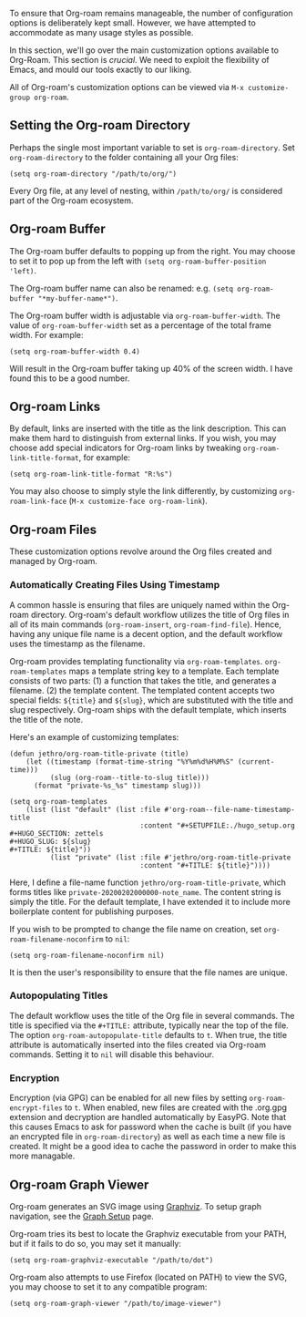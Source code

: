 To ensure that Org-roam remains manageable, the number of
configuration options is deliberately kept small. However, we have
attempted to accommodate as many usage styles as possible.

In this section, we'll go over the main customization options
available to Org-Roam. This section is *crucial*. We need to exploit
the flexibility of Emacs, and mould our tools exactly to our liking.

All of Org-roam's customization options can be viewed via `M-x
customize-group org-roam`.

## Setting the Org-roam Directory

Perhaps the single most important variable to set is
`org-roam-directory`. Set `org-roam-directory` to the folder
containing all your Org files:

```emacs-lisp
(setq org-roam-directory "/path/to/org/")
```

Every Org file, at any level of nesting, within `/path/to/org/` is
considered part of the Org-roam ecosystem.

## Org-roam Buffer

The Org-roam buffer defaults to popping up from the right. You may
choose to set it to pop up from the left with `(setq
org-roam-buffer-position 'left)`.

The Org-roam buffer name can also be renamed: e.g. `(setq
org-roam-buffer "*my-buffer-name*")`.

The Org-roam buffer width is adjustable via `org-roam-buffer-width`.
The value of `org-roam-buffer-width` set as a percentage of the total
frame width. For example:

```emacs-lisp
(setq org-roam-buffer-width 0.4)
```

Will result in the Org-roam buffer taking up 40% of the screen width.
I have found this to be a good number.

## Org-roam Links

By default, links are inserted with the title as the link description.
This can make them hard to distinguish from external links. If you
wish, you may choose add special indicators for Org-roam links by
tweaking `org-roam-link-title-format`, for example:

```emacs-lisp
(setq org-roam-link-title-format "R:%s")
```

You may also choose to simply style the link differently, by
customizing `org-roam-link-face` (`M-x customize-face org-roam-link`).

## Org-roam Files

These customization options revolve around the Org files created and
managed by Org-roam.

### Automatically Creating Files Using Timestamp

A common hassle is ensuring that files are uniquely named within the
Org-roam directory. Org-roam's default workflow utilizes the title of
Org files in all of its main commands (`org-roam-insert`,
`org-roam-find-file`). Hence, having any unique file name is a decent
option, and the default workflow uses the timestamp as the filename.

Org-roam provides templating functionality via `org-roam-templates`.
`org-roam-templates` maps a template string key to a template. Each
template consists of two parts: (1) a function that takes the title,
and generates a filename. (2) the template content. The templated
content accepts two special fields: `${title}` and `${slug}`, which
are substituted with the title and slug respectively. Org-roam ships
with the default template, which inserts the title of the note. 

Here's an example of customizing templates:

```emacs-lisp
(defun jethro/org-roam-title-private (title)
    (let ((timestamp (format-time-string "%Y%m%d%H%M%S" (current-time)))
          (slug (org-roam--title-to-slug title)))
      (format "private-%s_%s" timestamp slug)))
      
(setq org-roam-templates
    (list (list "default" (list :file #'org-roam--file-name-timestamp-title
                                :content "#+SETUPFILE:./hugo_setup.org
#+HUGO_SECTION: zettels
#+HUGO_SLUG: ${slug}
#+TITLE: ${title}"))
          (list "private" (list :file #'jethro/org-roam-title-private
                                :content "#+TITLE: ${title}"))))
```

Here, I define a file-name function `jethro/org-roam-title-private`,
which forms titles like `private-20200202000000-note_name`. The
content string is simply the title. For the default template, I have
extended it to include more boilerplate content for publishing
purposes.

If you wish to be prompted to change the file name on creation, set
`org-roam-filename-noconfirm` to `nil`:

```emacs-lisp
(setq org-roam-filename-noconfirm nil)
```

It is then the user's responsibility to ensure that the file names are
unique.

### Autopopulating Titles

The default workflow uses the title of the Org file in several
commands. The title is specified via the `#+TITLE:` attribute,
typically near the top of the file. The option
`org-roam-autopopulate-title` defaults to `t`. When true, the title
attribute is automatically inserted into the files created via
Org-roam commands. Setting it to `nil` will disable this behaviour.

### Encryption

Encryption (via GPG) can be enabled for all new files by setting
`org-roam-encrypt-files` to `t`. When enabled, new files are created
with the .org.gpg extension and decryption are handled automatically
by EasyPG. Note that this causes Emacs to ask for password when the
cache is built (if you have an encrypted file in `org-roam-directory`)
as well as each time a new file is created. It might be a good idea to
cache the password in order to make this more managable.

## Org-roam Graph Viewer

Org-roam generates an SVG image using
[Graphviz](https://graphviz.org/). To setup graph navigation, see the
[Graph Setup](graph_setup.md) page.

Org-roam tries its best to locate the Graphviz executable from your
PATH, but if it fails to do so, you may set it manually:

```
(setq org-roam-graphviz-executable "/path/to/dot")
```

Org-roam also attempts to use Firefox (located on PATH) to view the
SVG, you may choose to set it to any compatible program:

```
(setq org-roam-graph-viewer "/path/to/image-viewer")
```
